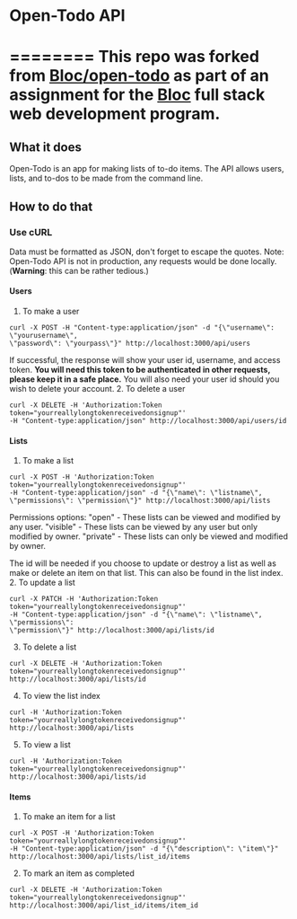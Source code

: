 # Open-Todo API
========
This repo was forked from [Bloc/open-todo](https://github.com/Bloc/open-todo) as part of an assignment for the [Bloc](http://bloc.io) full stack web development program.
========
## What it does
Open-Todo is an app for making lists of to-do items.  The API allows users, lists, and to-dos to be made from the command line.
## How to do that
### Use cURL
Data must be formatted as JSON, don't forget to escape the quotes.
Note: Open-Todo API is not in production, any requests would be done locally.
(**Warning**: this can be rather tedious.)
#### Users
1. To make a user
```
curl -X POST -H "Content-type:application/json" -d "{\"username\": \"yourusername\",
\"password\": \"yourpass\"}" http://localhost:3000/api/users
```
If successful, the response will show your user id, username, and access token.
**You will need this token to be authenticated in other requests, please keep it in a safe place.**
You will also need your user id should you wish to delete your account.
2. To delete a user
```
curl -X DELETE -H 'Authorization:Token token="yourreallylongtokenreceivedonsignup"'
-H "Content-type:application/json" http://localhost:3000/api/users/id
```
#### Lists
1. To make a list
```
curl -X POST -H 'Authorization:Token token="yourreallylongtokenreceivedonsignup"'
-H "Content-type:application/json" -d "{\"name\": \"listname\", \"permissions\": \"permission\"}" http://localhost:3000/api/lists
```
Permissions options:
 "open" - These lists can be viewed and modified by any user.
 "visible" - These lists can be viewed by any user but only modified by owner.
 "private" -  These lists can only be viewed and modified by owner.

The id will be needed if you choose to update or destroy a list as well as make or delete an item on that list.  This can also be found in the list index.
2. To update a list
```
curl -X PATCH -H 'Authorization:Token token="yourreallylongtokenreceivedonsignup"'
-H "Content-type:application/json" -d "{\"name\": \"listname\", \"permissions\": 
\"permission\"}" http://localhost:3000/api/lists/id
```
3. To delete a list
```
curl -X DELETE -H 'Authorization:Token token="yourreallylongtokenreceivedonsignup"'
http://localhost:3000/api/lists/id
```
4. To view the list index
```
curl -H 'Authorization:Token token="yourreallylongtokenreceivedonsignup"'
http://localhost:3000/api/lists
```
5. To view a list
```
curl -H 'Authorization:Token token="yourreallylongtokenreceivedonsignup"'
http://localhost:3000/api/lists/id
```
#### Items
1. To make an item for a list
```
curl -X POST -H 'Authorization:Token token="yourreallylongtokenreceivedonsignup"'
-H "Content-type:application/json" -d "{\"description\": \"item\"}"
http://localhost:3000/api/lists/list_id/items
```
2. To mark an item as completed
```
curl -X DELETE -H 'Authorization:Token token="yourreallylongtokenreceivedonsignup"'
http://localhost:3000/api/list_id/items/item_id
```